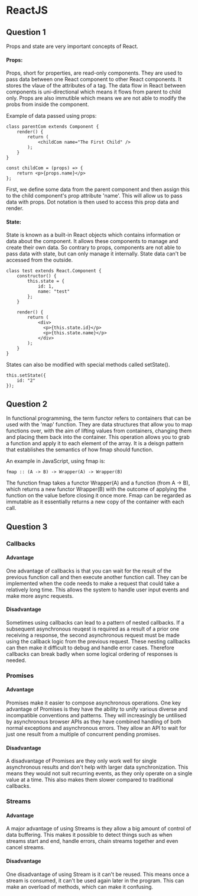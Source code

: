 # ReactJS #

## Question 1 ##
Props and state are very important concepts of React. 


#### Props: ####
Props, short for properties, are read-only components. They are used to pass data between one React component to other React components. It stores the vlaue of the attributes of a tag. The data flow in React between components is uni-directional which means it flows from parent to child only. Props are also immutible which means we are not able to modify the probs from inside the component. 

Example of data passed using props:

```
class parentCom extends Component {
    render() {
        return (
            <childCom name="The First Child" />
        );
    }
}

const childCom = (props) => {
    return <p>{props.name}</p>
};

```

First, we define some data from the parent component and then assign this to the child component's prop attribute 'name'. This will allow us to pass data with props. Dot notation is then used to access this prop data and render.


#### State: ####
State is known as a built-in React objects which contains information or data about the component. It allows these components to manage and create their own data. So contrary to props, components are not able to pass data with state, but can only manage it internally. State data can't be accessed from the outside.

```
class test extends React.Component {    
    constructor() {    
        this.state = {      
            id: 1,      
            name: "test"    
        };  
    }    
    
    render() {    
        return (      
            <div>        
              <p>{this.state.id}</p>        
              <p>{this.state.name}</p>      
            </div>    
        );  
    }
}

```

States can also be modified with special methods called setState().

```
this.setState({        
    id: "2"
});

```


## Question 2 ##
In functional programming, the term functor refers to containers that can be used with the 'map' function. They are data structures that allow you to map functions over, with the aim of lifting values from containers, changing them and placing them back into the container. This operation allows you to grab a function and apply it to each element of the array. It is a deisgn pattern that establishes the semantics of how fmap should function. 

An example in JavaScript, using fmap is:
```
fmap :: (A -> B) -> Wrapper(A) -> Wrapper(B)

```

The function fmap takes a functor Wrapper(A) and a function (from A -> B), which returns a new functor Wrapper(B) with the outcome of applying the function on the value before closing it once more. Fmap can be regarded as immutable as it essentially returns a new copy of the container with each call.


## Question 3 ##
### Callbacks ###
#### Advantage ####
One advantage of callbacks is that you can wait for the result of the previous function call and then execute another function call. They can be implemented when the code needs to make a request that could take a relatively long time. This allows the system to handle user input events and make more async requests.

#### Disadvantage ####
Sometimes using callbacks can lead to a pattern of nested callbacks. If a subsequent asynchronous reuqest is required as a result of a prior one receiving a response, the second asynchronous request must be made using the callback logic from the previous request. These nesting callbacks can then make it difficult to debug and handle error cases. Therefore callbacks can break badly when some logical ordering of responses is needed.


### Promises ###
#### Advantage ####
Promises make it easier to compose asynchronous operations. One key advantage of Promises is they have the ability to unify various diverse and incompatible conventions and patterns. They will increasingly be untilised by asynchronous browser APIs as they have combined handling of both normal exceptions and asynchronous errors. They allow an API to wait for just one result from a multiple of concurrent pending promises.

#### Disadvantage ####
A disadvantage of Promises are they only work well for single asynchronous results and don't help with larger data synchronization. This means they would not suit recurring events, as they only operate on a single value at a time. This also makes them slower compared to traditional callbacks.


### Streams ###
#### Advantage ####
A major advantage of using Streams is they allow a big amount of control of data buffering. This makes it possible to detect things such as when streams start and end, handle errors, chain streams together and even cancel streams.

#### Disadvantage ####
One disadvantage of using Stream is it can't be reused. This means once a stream is consumed, it can't be used again later in the program. This can make an overload of methods, which can make it confusing.